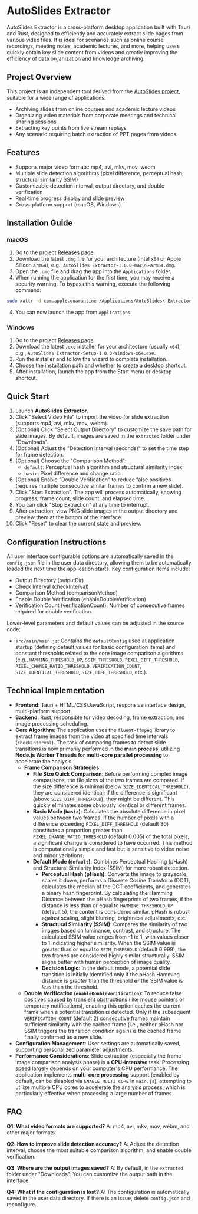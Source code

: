 # AutoSlides Extractor

AutoSlides Extractor is a cross-platform desktop application built with Tauri and Rust, designed to efficiently and accurately extract slide pages from various video files. It is ideal for scenarios such as online course recordings, meeting notes, academic lectures, and more, helping users quickly obtain key slide content from videos and greatly improving the efficiency of data organization and knowledge archiving.

## Project Overview

This project is an independent tool derived from the [AutoSlides project](https://github.com/bit-admin/Yanhekt-AutoSlides), suitable for a wide range of applications:

- Archiving slides from online courses and academic lecture videos
- Organizing video materials from corporate meetings and technical sharing sessions
- Extracting key points from live stream replays
- Any scenario requiring batch extraction of PPT pages from videos

## Features

- Supports major video formats: mp4, avi, mkv, mov, webm
- Multiple slide detection algorithms (pixel difference, perceptual hash, structural similarity SSIM)
- Customizable detection interval, output directory, and double verification
- Real-time progress display and slide preview
- Cross-platform support (macOS, Windows)

## Installation Guide

### macOS

1. Go to the project [Releases page](https://github.com/bit-admin/AutoSlides-extractor/releases).
2. Download the latest `.dmg` file for your architecture (Intel `x64` or Apple Silicon `arm64`), e.g., `AutoSlides Extractor-1.0.0-macOS-arm64.dmg`.
3. Open the `.dmg` file and drag the app into the `Applications` folder.
4.  When running the application for the first time, you may receive a security warning. To bypass this warning, execute the following command:
   ```bash
   sudo xattr -d com.apple.quarantine /Applications/AutoSlides\ Extractor.app
   ```
4. You can now launch the app from `Applications`.

### Windows

1. Go to the project [Releases page](https://github.com/bit-admin/AutoSlides-extractor/releases).
2. Download the latest `.exe` installer for your architecture (usually `x64`), e.g., `AutoSlides Extractor-Setup-1.0.0-Windows-x64.exe`.
3. Run the installer and follow the wizard to complete installation.
4. Choose the installation path and whether to create a desktop shortcut.
5. After installation, launch the app from the Start menu or desktop shortcut.

## Quick Start

1. Launch **AutoSlides Extractor**.
2. Click "Select Video File" to import the video for slide extraction (supports mp4, avi, mkv, mov, webm).
3. (Optional) Click "Select Output Directory" to customize the save path for slide images. By default, images are saved in the `extracted` folder under "Downloads".
4. (Optional) Adjust the "Detection Interval (seconds)" to set the time step for frame detection.
5. (Optional) Choose the "Comparison Method":
    - `default`: Perceptual hash algorithm and structural similarity index
    - `basic`: Pixel difference and change ratio
6. (Optional) Enable "Double Verification" to reduce false positives (requires multiple consecutive similar frames to confirm a new slide).
7. Click "Start Extraction". The app will process automatically, showing progress, frame count, slide count, and elapsed time.
8. You can click "Stop Extraction" at any time to interrupt.
9. After extraction, view PNG slide images in the output directory and preview them at the bottom of the interface.
10. Click "Reset" to clear the current state and preview.

## Configuration Instructions

All user interface configurable options are automatically saved in the `config.json` file in the user data directory, allowing them to be automatically loaded the next time the application starts. Key configuration items include:
- Output Directory (outputDir)
- Check Interval (checkInterval)
- Comparison Method (comparisonMethod)
- Enable Double Verification (enableDoubleVerification)
- Verification Count (verificationCount): Number of consecutive frames required for double verification.

Lower-level parameters and default values can be adjusted in the source code:
- `src/main/main.js`: Contains the `defaultConfig` used at application startup (defining default values for basic configuration items) and constant thresholds related to the core image comparison algorithms (e.g., `HAMMING_THRESHOLD_UP`, `SSIM_THRESHOLD`, `PIXEL_DIFF_THRESHOLD`, `PIXEL_CHANGE_RATIO_THRESHOLD`, `VERIFICATION_COUNT`, `SIZE_IDENTICAL_THRESHOLD`, `SIZE_DIFF_THRESHOLD`, etc.).

## Technical Implementation

- **Frontend**: Tauri + HTML/CSS/JavaScript, responsive interface design, multi-platform support.
- **Backend**: Rust, responsible for video decoding, frame extraction, and image processing scheduling.
- **Core Algorithm**: The application uses the `fluent-ffmpeg` library to extract frame images from the video at specified time intervals (`checkInterval`). The task of comparing frames to detect slide transitions is now primarily performed in the **main process**, utilizing **Node.js Worker Threads for multi-core parallel processing** to accelerate the analysis.
    - **Frame Comparison Strategies**:
        - **File Size Quick Comparison**: Before performing complex image comparisons, the file sizes of the two frames are compared. If the size difference is minimal (below `SIZE_IDENTICAL_THRESHOLD`), they are considered identical; if the difference is significant (above `SIZE_DIFF_THRESHOLD`), they might be different. This quickly eliminates some obviously identical or different frames.
        - **Basic Mode (`basic`)**: Calculates the absolute difference in pixel values between two frames. If the number of pixels with a difference exceeding `PIXEL_DIFF_THRESHOLD` (default 30) constitutes a proportion greater than `PIXEL_CHANGE_RATIO_THRESHOLD` (default 0.005) of the total pixels, a significant change is considered to have occurred. This method is computationally simple and fast but is sensitive to video noise and minor variations.
        - **Default Mode (`default`)**: Combines Perceptual Hashing (pHash) and Structural Similarity Index (SSIM) for more robust detection.
            - **Perceptual Hash (pHash)**: Converts the image to grayscale, scales it down, performs a Discrete Cosine Transform (DCT), calculates the median of the DCT coefficients, and generates a binary hash fingerprint. By calculating the Hamming Distance between the pHash fingerprints of two frames, if the distance is less than or equal to `HAMMING_THRESHOLD_UP` (default 5), the content is considered similar. pHash is robust against scaling, slight blurring, brightness adjustments, etc.
            - **Structural Similarity (SSIM)**: Compares the similarity of two images based on luminance, contrast, and structure. The calculated SSIM value ranges from -1 to 1, with values closer to 1 indicating higher similarity. When the SSIM value is greater than or equal to `SSIM_THRESHOLD` (default 0.999), the two frames are considered highly similar structurally. SSIM aligns better with human perception of image quality.
            - **Decision Logic**: In the default mode, a potential slide transition is initially identified only if the pHash Hamming distance is *greater* than the threshold **or** the SSIM value is *less* than the threshold.
    - **Double Verification (`enableDoubleVerification`)**: To reduce false positives caused by transient obstructions (like mouse pointers or temporary notifications), enabling this option caches the current frame when a potential transition is detected. Only if the subsequent `VERIFICATION_COUNT` (default 2) consecutive frames maintain sufficient similarity with the cached frame (i.e., neither pHash nor SSIM triggers the transition condition again) is the cached frame finally confirmed as a new slide.
- **Configuration Management**: User settings are automatically saved, supporting personalized parameter adjustments.
- **Performance Considerations**: Slide extraction (especially the frame image comparison analysis phase) is a **CPU-intensive** task. Processing speed largely depends on your computer's CPU performance. The application implements **multi-core processing** support (enabled by default, can be disabled via `ENABLE_MULTI_CORE` in `main.js`), attempting to utilize multiple CPU cores to accelerate the analysis process, which is particularly effective when processing a large number of frames.

## FAQ

**Q1: What video formats are supported?**
A: mp4, avi, mkv, mov, webm, and other major formats.

**Q2: How to improve slide detection accuracy?**
A: Adjust the detection interval, choose the most suitable comparison algorithm, and enable double verification.

**Q3: Where are the output images saved?**
A: By default, in the `extracted` folder under "Downloads". You can customize the output path in the interface.

**Q4: What if the configuration is lost?**
A: The configuration is automatically saved in the user data directory. If there is an issue, delete `config.json` and reconfigure.